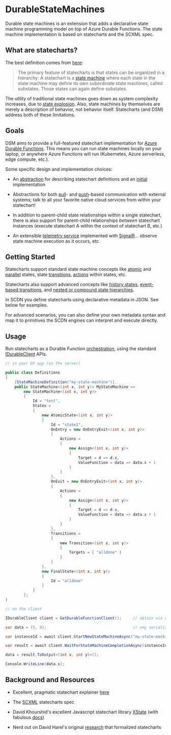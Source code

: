 # DurableStateMachines

Durable state machines is an extension that adds a declarative state machine programming model on top of Azure Durable Functions. The state machine implementation is based on statecharts and the SCXML spec.

## What are statecharts?

The best definition comes from [here](https://statecharts.github.io/what-is-a-statechart.html):

> The primary feature of statecharts is that states can be organized in a hierarchy:  A statechart is a [state machine](https://statecharts.github.io/what-is-a-state-machine.html) where each state in the state machine may define its own subordinate state machines, called substates.  Those states can again define substates.

The utility of traditional state machines goes down as system complexity increases, due to [state explosion](https://statecharts.github.io/state-machine-state-explosion.html). Also, state machines by themselves are merely a description of behavior, not behavior itself. Statecharts (and DSM) address both of these limitations.

## Goals

DSM aims to provide a full-featured statechart implementation for [Azure Durable Functions](https://docs.microsoft.com/en-us/azure/azure-functions/durable/). This means you can run state machines locally on your laptop, or anywhere Azure Functions will run (Kubernetes, Azure serverless, edge compute, etc.).

Some specific design and implementation choices:

- An [abstraction](./Common/Model) for describing statechart definitions and an [initial](./Metadata) implementation

- Abstractions for both [pull](./Common/Model/Execution/IQueryMetadata.cs)- and [push](./Common/Model/Execution/ISendMessageMetadata.cs)-based communication with external systems; talk to all your favorite native cloud services from within your statechart!

- In addition to parent-child state relationships _within_ a single statechart, there is also support for parent-child relationships _between_ statechart instances (execute statechart A within the context of statechart B, etc.)

- An extensible [telemetry service](./FunctionClient/Listener.cs) implemented with [SignalR](https://docs.microsoft.com/en-us/aspnet/core/signalr/introduction)... observe state machine execution as it occurs, etc.

## Getting Started

Statecharts support standard state machine concepts like [atomic](https://statecharts.github.io/glossary/atomic-state.html) and [parallel](https://statecharts.github.io/glossary/parallel-state.html) states, state [transitions](https://statecharts.github.io/glossary/transition.html), [actions](https://statecharts.github.io/glossary/action.html) within states, etc.

Statecharts also support advanced concepts like [history states](https://statecharts.github.io/glossary/history-state.html), [event-based transitions](https://statecharts.github.io/glossary/event.html), and [nested or compound state hierarchies](https://statecharts.github.io/glossary/compound-state.html). 

In SCDN you define statecharts using declarative metadata in JSON. See below for examples.

For advanced scenarios, you can also define your own metadata syntax and map it to primitives the SCDN engines can interpret and execute directly.

## Usage

Run statecharts as a Durable Function [orchestration](https://docs.microsoft.com/en-us/azure/azure-functions/durable/durable-functions-orchestrations?tabs=csharp), using the standard [IDurableClient](https://docs.microsoft.com/en-us/dotnet/api/microsoft.azure.webjobs.extensions.durabletask.idurableclient?view=azure-dotnet) APIs.

```csharp
// in your DF app (on the server)

public class Definitions
{
    [StateMachineDefinition("my-state-machine")]
    public StateMachine<(int x, int y)> MyStateMachine =>
        new StateMachine<(int x, int y)>
        {
            Id = "test",
            States =
            {
                new AtomicState<(int x, int y)>
                {
                    Id = "state1",
                    OnEntry = new OnEntryExit<(int x, int y)>
                    {
                        Actions =
                        {
                            new Assign<(int x, int y)>
                            {
                                Target = d => d.x,
                                ValueFunction = data => data.x + 1
                            }
                        }
                    },
                    OnExit = new OnEntryExit<(int x, int y)>
                    {
                        Actions =
                        {
                            new Assign<(int x, int y)>
                            {
                                Target = d => d.x,
                                ValueFunction = data => data.x + 1
                            }
                        }
                    },
                    Transitions =
                    {
                        new Transition<(int x, int y)>
                        {
                            Targets = { "alldone" }
                        }
                    }
                },
                new FinalState<(int x, int y)>
                {
                    Id = "alldone"
                }
            }
        };
}

```

```csharp
// on the client

IDurableClient client = GetDurableFunctionClient();     // obtain via dependency injection

var data = (5, 0);                                      // any serializable type

var instanceId = await client.StartNewStateMachineAsync("my-state-machine", data);

var result = await client.WaitForStateMachineCompletionAsync(instanceId);

data = result.ToOutput<(int x, int y)>();

Console.WriteLine(data.x);

```

## Background and Resources

- Excellent, pragmatic statechart explainer [here](https://statecharts.github.io/)

- The [SCXML](https://www.w3.org/TR/scxml/) statecharts spec

- David Khourshid's excellent Javascript statechart library [XState](https://github.com/davidkpiano/xstate) (with fabulous [docs](https://xstate.js.org/docs/))

- Nerd out on David Harel's original [research](https://www.sciencedirect.com/science/article/pii/0167642387900359/pdf) that formalized statecharts
